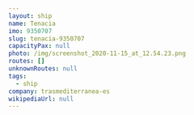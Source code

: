 ```yaml
---
layout: ship
name: Tenacia
imo: 9350707
slug: tenacia-9350707
capacityPax: null
photo: /img/screenshot_2020-11-15_at_12.54.23.png
routes: []
unknownRoutes: null
tags:
  - ship
company: trasmediterranea-es
wikipediaUrl: null
---
```

